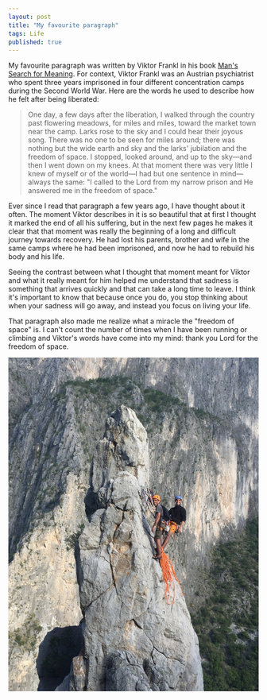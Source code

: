 ```yaml
---
layout: post
title: "My favourite paragraph"
tags: Life
published: true
---
```


My favourite paragraph was written by Viktor Frankl in his book [Man's Search for Meaning](https://en.wikipedia.org/wiki/Man%27s_Search_for_Meaning). For context, Viktor Frankl was an Austrian psychiatrist who spent three years imprisoned in four different concentration camps during the Second World War. Here are the words he used to describe how he felt after being liberated:

> One day, a few days after the liberation, I walked through the country past flowering meadows, for
miles and miles, toward the market town near the camp. Larks rose to the sky and I could hear their
joyous song. There was no one to be seen for miles around; there was nothing but the wide earth
and sky and the larks' jubilation and the freedom of space. I stopped, looked around, and up to the
sky—and then I went down on my knees. At that moment there was very little I knew of myself or of
the world—I had but one sentence in mind—always the same: "I called to the Lord from my narrow
prison and He answered me in the freedom of space."

Ever since I read that paragraph a few years ago, I have thought about it often. The moment Viktor describes in it is so beautiful that at first I thought it marked the end of all his suffering, but in the next few pages he makes it clear that that moment was really the beginning of a long and difficult journey towards recovery. He had lost his parents, brother and wife in the same camps where he had been imprisoned, and now he had to rebuild his body and his life.

Seeing the contrast between what I thought that moment meant for Viktor and what it really meant for him helped me understand that sadness is something that arrives quickly and that can take a long time to leave. I think it's important to know that because once you do, you stop thinking about when your sadness will go away, and instead you focus on living your life.

That paragraph also made me realize what a miracle the "freedom of space" is. I can't count the number of times when I have been running or climbing and Viktor's words have come into my mind: thank you Lord for the freedom of space.

<p align="center">
<img src="/assets/images/favourite_paragraph/spire.jpeg" alt="Running" width="510"/>
</p>
